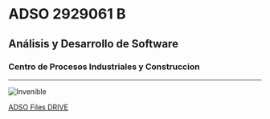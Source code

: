 # ADSO 2929061 B

## Análisis y Desarrollo de Software 

### Centro de Procesos Industriales y Construccion

___

![Invenible](https://tinyurl.com/3cckkthc)

[ADSO Files DRIVE](https://tinyurl.com/wnkk334u)
